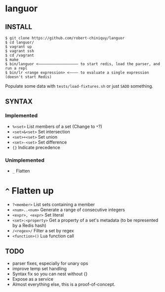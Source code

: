 languor
=======

INSTALL
-------
```
$ git clone https://github.com/robert-chiniquy/languor
$ cd languor/
$ vagrant up
$ vagrant ssh
$ cd /vagrant
$ make
$ bin/languor <—————————————————— to start redis, load the parser, and run a repl
$ bin/lr <range expression> <———— to evaluate a single expression (doesn't start Redis)
```

Populate some data with `tests/load-fixtures.sh` or just `SADD` something.

SYNTAX
------

### Implemented
* `%<set>` List members of a set (Change to `*`?)
* `<set>&<set>` Set intersection
* `<set>+<set>` Set union
* `<set>-<set>` Set difference
* `{}` Indicate precedence


### Unimplemented 
* `_` Flatten
# `^` Flatten up
* `?<member>` List sets containing a member
* `<num>..<num>` Generate a range of consecutive integers
* `<expr>, <expr>` Set literal
* `<set>:<property>` Get a property of a set's metadata (to be represented by a Redis hash)
* `/<regex>/` Filter a set by regex
* `<function>()` Lua function call


TODO
----
* parser fixes, especially for unary ops
* improve temp set handling
* Syntax fix so you can nest without {}
* Expose as a service
* Almost everything else, this is a proof-of-concept.
